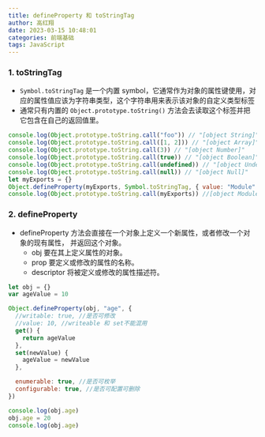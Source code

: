 ```yaml
---
title: defineProperty 和 toStringTag
author: 高红翔
date: 2023-03-15 10:48:01
categories: 前端基础
tags: JavaScript
---
```


### 1. toStringTag

- `Symbol.toStringTag` 是一个内置 symbol，它通常作为对象的属性键使用，对应的属性值应该为字符串类型，这个字符串用来表示该对象的自定义类型标签
- 通常只有内置的 `Object.prototype.toString()` 方法会去读取这个标签并把它包含在自己的返回值里。

```js
console.log(Object.prototype.toString.call("foo")) // "[object String]"
console.log(Object.prototype.toString.call([1, 2])) // "[object Array]"
console.log(Object.prototype.toString.call(3)) // "[object Number]"
console.log(Object.prototype.toString.call(true)) // "[object Boolean]"
console.log(Object.prototype.toString.call(undefined)) // "[object Undefined]"
console.log(Object.prototype.toString.call(null)) // "[object Null]"
let myExports = {}
Object.defineProperty(myExports, Symbol.toStringTag, { value: "Module" })
console.log(Object.prototype.toString.call(myExports)) //[object Module]
```

### 2. defineProperty

- defineProperty 方法会直接在一个对象上定义一个新属性，或者修改一个对象的现有属性， 并返回这个对象。
  - obj 要在其上定义属性的对象。
  - prop 要定义或修改的属性的名称。
  - descriptor 将被定义或修改的属性描述符。

```js
let obj = {}
var ageValue = 10

Object.defineProperty(obj, "age", {
  //writable: true, //是否可修改
  //value: 10, //writeable 和 set不能混用
  get() {
    return ageValue
  },
  set(newValue) {
    ageValue = newValue
  },

  enumerable: true, //是否可枚举
  configurable: true, //是否可配置可删除
})

console.log(obj.age)
obj.age = 20
console.log(obj.age)
```

